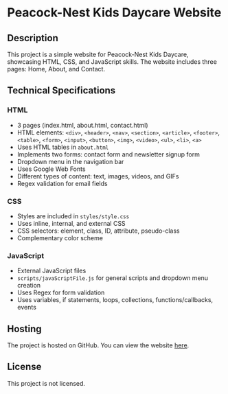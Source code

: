 # Peacock-Nest Kids Daycare Website

## Description
This project is a simple website for Peacock-Nest Kids Daycare, showcasing HTML, CSS, and JavaScript skills. 
The website includes three pages: Home, About, and Contact.

## Technical Specifications

### HTML
- 3 pages (index.html, about.html, contact.html)
- HTML elements: `<div>`, `<header>`, `<nav>`, `<section>`, `<article>`, `<footer>`, `<table>`, `<form>`, `<input>`, `<button>`, `<img>`, `<video>`, `<ul>`, `<li>`, `<a>`
- Uses HTML tables in `about.html`
- Implements two forms: contact form and newsletter signup form
- Dropdown menu in the navigation bar
- Uses Google Web Fonts
- Different types of content: text, images, videos, and GIFs
- Regex validation for email fields

### CSS
- Styles are included in `styles/style.css`
- Uses inline, internal, and external CSS
- CSS selectors: element, class, ID, attribute, pseudo-class
- Complementary color scheme

### JavaScript
- External JavaScript files
- `scripts/javaScriptFile.js` for general scripts and dropdown menu creation
- Uses Regex for form validation
- Uses variables, if statements, loops, collections, functions/callbacks, events

## Hosting
The project is hosted on GitHub. You can view the website [here](https://github.com/yourusername/your-repo).

## License
This project is not licensed.

